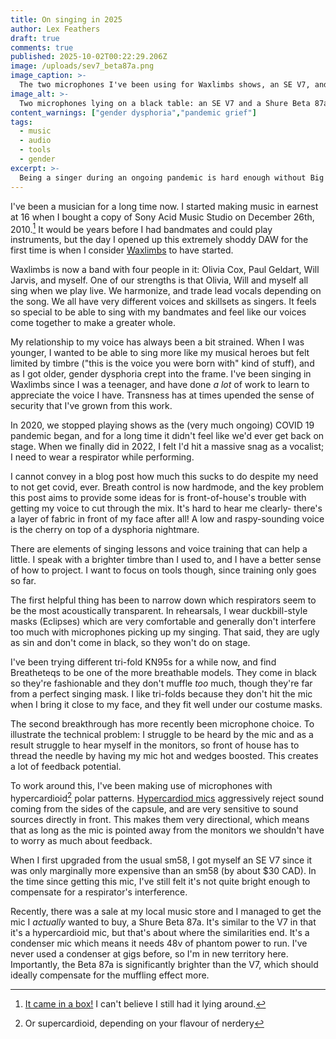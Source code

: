 ```yaml
---
title: On singing in 2025
author: Lex Feathers
draft: true
comments: true
published: 2025-10-02T00:22:29.206Z
image: /uploads/sev7_beta87a.png
image_caption: >- 
  The two microphones I've been using for Waxlimbs shows, an SE V7, and more recently a Shure Beta 87a
image_alt: >-
  Two microphones lying on a black table: an SE V7 and a Shure Beta 87a
content_warnings: ["gender dysphoria","pandemic grief"]
tags:
  - music
  - audio
  - tools
  - gender
excerpt: >-
  Being a singer during an ongoing pandemic is hard enough without Big Feelings being part of the mix.
---
```


<!-- 
1. brief overview of band, current band makeup and my role
2. the problem: timbre and how that plays with a mask
3. how mic choice can help, and which mask types are more acoustically transparent 
-->

I've been a musician for a long time now. I started making music in earnest at 16 when I bought a copy of Sony Acid Music Studio on December 26th, 2010.[^1] It would be years before I had bandmates and could play instruments, but the day I opened up this extremely shoddy DAW for the first time is when I consider [Waxlimbs](https://waxlimbs.com) to have started.

Waxlimbs is now a band with four people in it: Olivia Cox, Paul Geldart, Will Jarvis, and myself. One of our strengths is that Olivia, Will and myself all sing when we play live. We harmonize, and trade lead vocals depending on the song. We all have very different voices and skillsets as singers. It feels so special to be able to sing with my bandmates and feel like our voices come together to make a greater whole.

My relationship to my voice has always been a bit strained. When I was younger, I wanted to be able to sing more like my musical heroes but felt limited by timbre ("this is the voice you were born with" kind of stuff), and as I got older, gender dysphoria crept into the frame. I've been singing in Waxlimbs since I was a teenager, and have done _a lot_ of work to learn to appreciate the voice I have. Transness has at times upended the sense of security that I've grown from this work.

In 2020, we stopped playing shows as the (very much ongoing) COVID 19 pandemic began, and for a long time it didn't feel like we'd ever get back on stage. When we finally did in 2022, I felt I'd hit a massive snag as a vocalist; I need to wear a respirator while performing.

I cannot convey in a blog post how much this sucks to do despite my need to not get covid, ever. Breath control is now hardmode, and the key problem this post aims to provide some ideas for is front-of-house's trouble with getting my voice to cut through the mix. It's hard to hear me clearly- there's a layer of fabric in front of my face after all! A low and raspy-sounding voice is the cherry on top of a dysphoria nightmare.

There are elements of singing lessons and voice training that can help a little. I speak with a brighter timbre than I used to, and I have a better sense of how to project. I want to focus on tools though, since training only goes so far. 

The first helpful thing has been to narrow down which respirators seem to be the most acoustically transparent. In rehearsals, I wear duckbill-style masks (Eclipses) which are very comfortable and generally don't interfere too much with microphones picking up my singing. That said, they are ugly as sin and don't come in black, so they won't do on stage. 

I've been trying different tri-fold KN95s for a while now, and find Breatheteqs to be one of the more breathable models. They come in black so they're fashionable and they don't muffle _too_ much, though they're far from a perfect singing mask. I like tri-folds because they don't hit the mic when I bring it close to my face, and they fit well under our costume masks.

The second breakthrough has more recently been microphone choice. To illustrate the technical problem: I struggle to be heard by the mic and as a result struggle to hear myself in the monitors, so front of house has to thread the needle by having my mic hot and wedges boosted. This creates a lot of feedback potential. 

To work around this, I've been making use of microphones with hypercardioid[^2] polar patterns. [Hypercardiod mics](https://mynewmicrophone.com/what-is-a-hypercardioid-microphone-polar-pattern-mic-examples/) aggressively reject sound coming from the sides of the capsule, and are very sensitive to sound sources directly in front. This makes them very directional, which means that as long as the mic is pointed away from the monitors we shouldn't have to worry as much about feedback.

When I first upgraded from the usual sm58, I got myself an SE V7 since it was only marginally more expensive than an sm58 (by about $30 CAD). In the time since getting this mic, I've still felt it's not quite bright enough to compensate for a respirator's interference. 

Recently, there was a sale at my local music store and I managed to get the mic I _actually_ wanted to buy, a Shure Beta 87a. It's similar to the V7 in that it's a hypercardioid mic, but that's about where the similarities end. It's a condenser mic which means it needs 48v of phantom power to run. I've never used a condenser at gigs before, so I'm in new territory here. Importantly, the Beta 87a is significantly brighter than the V7, which should ideally compensate for the muffling effect more. 



[^1]: [It came in a box!](/uploads/acidmusicstudiobox.jpg) I can't believe I still had it lying around.
[^2]: Or supercardioid, depending on your flavour of nerdery